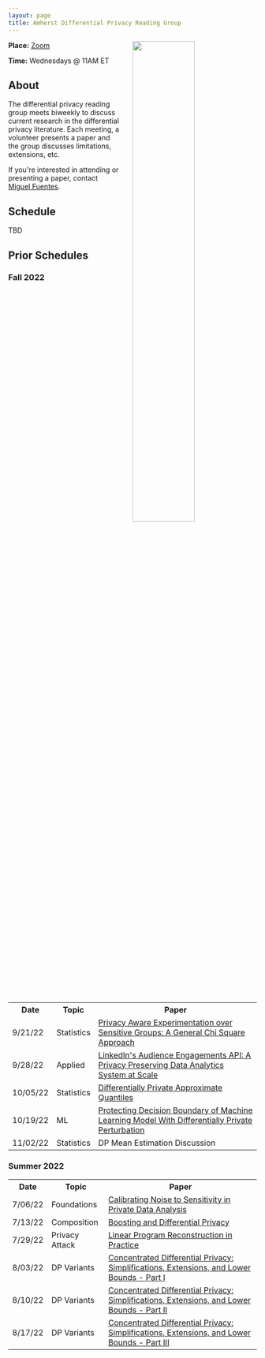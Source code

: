 ```yaml
---
layout: page
title: Amherst Differential Privacy Reading Group
---
```


<a href="https://journalistsresource.org/politics-and-government/comic-differential-privacy-2020-census/">
<img style="float: right; display: inline-block; margin: 0px 0px 0px 25px" width="50%" height="50%"  src="https://journalistsresource.org/wp-content/uploads/2020/03/thumbnail_DiffPriv-teaser-720x480-1.jpg">
</a>

**Place:** [Zoom](https://umass-amherst.zoom.us/j/99343200066)

**Time:** Wednesdays @ 11AM ET

<h2>About</h2>

The differential privacy reading group meets biweekly to discuss current research in the differential privacy literature. Each meeting, a volunteer presents a paper and the group discusses limitations, extensions, etc.

If you're interested in attending or presenting a paper, contact [Miguel Fuentes](mailto:mmfuentes@umass.edu).

<h2>Schedule</h2>

TBD

<!-- <h3>Spring 2023</h3>

<table>
  <tr>
    <th><b>Date</b></th>
    <th><b>Topic</b></th>
    <th><b>Paper</b></th>
  </tr>
  <tr>
    <td>3/22/23</td>
    <td>Statistics</td>
    <td><a href="https://arxiv.org/abs/2106.10333">Nonparametric differentially private confidence intervals for the median</a></td>
  </tr>
  <tr>
    <td>4/05/23</td>
    <td>Applied</td>
    <td><a href="https://arxiv.org/pdf/2211.03898.pdf">Lessons Learned: Surveying the Practicality of Differential Privacy in the Industry</a></td>
  </tr>
  <tr>
    <td>4/19/23</td>
    <td>Foundations</td>
    <td><a href="https://arxiv.org/abs/2004.00010">The Discrete Gaussian for Differential Privacy</a></td>
  </tr>
  <tr>
    <td>5/03/23</td>
    <td>DP Variants</td>
    <td><a href="https://arxiv.org/abs/1906.01337">SoK: Differential privacies</a></td>
  </tr>

</table> -->

<h2>Prior Schedules</h2>

<h3>Fall 2022</h3>

<table>
  <tr>
    <th><b>Date</b></th>
    <th><b>Topic</b></th>
    <th><b>Paper</b></th>
  </tr>
  <tr>
    <td>9/21/22</td>
    <td>Statistics</td>
    <td><a href="https://arxiv.org/pdf/2208.08564.pdf">Privacy Aware Experimentation over Sensitive Groups: A General Chi Square Approach</a></td>
  </tr>
  <tr>
    <td>9/28/22</td>
    <td>Applied</td>
    <td><a href="https://arxiv.org/abs/2002.05839">LinkedIn's Audience Engagements API: A Privacy Preserving Data Analytics System at Scale</a></td>
  </tr>
  <tr>
    <td>10/05/22</td>
    <td>Statistics</td>
    <td><a href="https://arxiv.org/abs/2110.05429#">Differentially Private Approximate Quantiles</a></td>
  </tr>
  <tr>
    <td>10/19/22</td>
    <td>ML</td>
    <td><a href="https://www.computer.org/csdl/journal/tq/2022/03/09286504/1porkN6i0IE">Protecting Decision Boundary of Machine Learning Model With Differentially Private Perturbation</a></td>
  </tr>
  <tr>
    <td>11/02/22</td>
    <td>Statistics</td>
    <td>DP Mean Estimation Discussion</td>
  </tr>
</table>

<h3>Summer 2022</h3>

<table>
  <tr>
    <th><b>Date</b></th>
    <th><b>Topic</b></th>
    <th><b>Paper</b></th>
  </tr>
  <tr>
    <td>7/06/22</td>
    <td>Foundations</td>
    <td><a href="https://people.csail.mit.edu/asmith/PS/sensitivity-tcc-final.pdf">Calibrating Noise to Sensitivity in Private Data Analysis</a></td>
  </tr>
  <tr>
    <td>7/13/22</td>
    <td>Composition</td>
    <td><a href="https://privacytools.seas.harvard.edu/files/privacytools/files/05670947.pdf">Boosting and Differential Privacy</a></td>
  </tr>
  <tr>
    <td>7/29/22</td>
    <td>Privacy Attack</td>
    <td><a href="https://journalprivacyconfidentiality.org/index.php/jpc/article/view/711/693">Linear Program Reconstruction in Practice</a></td>
  </tr>
  <tr>
    <td>8/03/22</td>
    <td>DP Variants</td>
    <td><a href="https://arxiv.org/pdf/1605.02065.pdf">Concentrated Differential Privacy: Simplifications, Extensions, and Lower Bounds - Part I</a></td>
  </tr>
  <tr>
    <td>8/10/22</td>
    <td>DP Variants</td>
    <td><a href="https://arxiv.org/pdf/1605.02065.pdf">Concentrated Differential Privacy: Simplifications, Extensions, and Lower Bounds - Part II</a></td>
  </tr>
  <tr>
    <td>8/17/22</td>
    <td>DP Variants</td>
    <td><a href="https://arxiv.org/pdf/1605.02065.pdf">Concentrated Differential Privacy: Simplifications, Extensions, and Lower Bounds - Part III</a></td>
  </tr>
</table>

<!-- <h2>Schedule</h2> -->

<!-- <h3> Summer 2022 </h3>

<table>
  <tr>
    <th><b>Date</b></th>
    <th><b>Topic</b></th>
    <th><b>Paper</b></th>
  </tr>
  <tr>
    <td>06/08/22</td>
    <td>Stats</td>
    <td><a href="https://arxiv.org/abs/2110.05429#">Differentially Private Approximate Quantiles</a></td>
  </tr>
  <tr>
    <td>06/15/22</td>
    <td>Synthetic Data</td>
    <td><a href="https://link.springer.com/chapter/10.1007/978-3-540-87471-3_20">How Protective Are Synthetic Data?</a></td>
  </tr>
</table>

<h3> Spring 2022 </h3>

<table>
  <tr>
    <th><b>Date</b></th>
    <th><b>Topic</b></th>
    <th><b>Paper</b></th>
  </tr>
  <tr>
    <td>03/08/22</td>
    <td>Synthetic Data</td>
    <td><a href="https://arxiv.org/abs/2205.03257">Synthetic Data - what, why and how?</a></td>
  </tr>
  <tr>
    <td>03/15/22</td>
    <td>Query Release</td>
    <td><a href="https://dl.acm.org/doi/10.1145/1807085.1807104">Optimizing linear counting queries under differential privacy</a></td>
  </tr>
</table> -->
